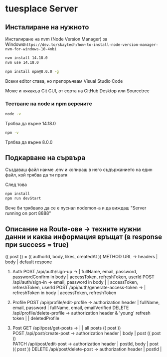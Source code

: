 # tuesplace Server

## Инсталиране на нужното

Инсталиране на nvm (Node Version Manager) за Windows`https://dev.to/skaytech/how-to-install-node-version-manager-nvm-for-windows-10-4nbi`

```bash
nvm install 14.18.0
nvm use 14.18.0
```

```bash
npm install npm@8.0.0 -g
```

Всеки editor става, но препоръчвам Visual Studio Code

Може и някакъв Git GUI, от сорта на GitHub Desktop или Sourcetree

### Тестване на node и npm версиите

```bash
node -v
```

Трябва да върне 14.18.0

```bash
npm -v
```

Трябва да върне 8.0.0

## Подкарване на сървъра

Създаваш файл наиме .env и копираш в него съдържанието на един файл, кой трябва да ти пратя

След това

```bash
npm install
npm run devStart
```

Вече би трябвало да се е пуснал nodemon-a и да виждаш "Server running on port 8888"

## Описание на Route-ове -> техните нужни данни и каква информация връщат (в response при success = true)

(( post )) = (( authorId, body, likes, createdAt ))
METHOD URL -> headers | body | default respone

1. Auth
   POST /api/auth/sign-up -> | fullName, email, password, passwordConfirm in body | accessToken, refreshToken, userId
   POST /api/auth/sign-in -> email, password in body | | accessToken, refreshToken, userId
   POST /api/auth/generate-access-token -> | refreshToken in body | accessToken, refreshToken

2. Profile
   POST /api/profile/edit-profile -> authorization header | fullName, email, password | fullName, email, emailVerified
   DELETE /api/profile/delete-profile -> authorization header & 'young' refresh token | | deletedProfile

3. Post
   GET /api/post/get-posts -> | | all posts (( post ))  
   POST /api/post/create-post -> authorization header | body | post (( post ))  
   PATCH /api/post/edit-post -> authorization header | postId, body | post (( post ))
   DELETE /api/post/delete-post -> authorization header | postId |
